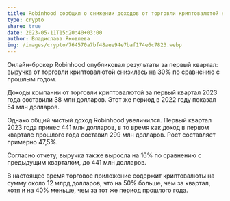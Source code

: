 ```yaml
---
title: Robinhood сообщил о снижении доходов от торговли криптовалютой на 30%
type: crypto
share: true
date: 2023-05-11T15:20:40+03:00
author: Владислава Яковлева
img: /images/crypto/764570a7bf48aee94e7baf174e6c7823.webp
---
```

Онлайн-брокер Robinhood опубликовал результаты за первый квартал: выручка от торговли криптовалютой снизилась на 30% по сравнению с прошлым годом.

Доходы компании от торговли криптовалютой за первый квартал 2023 года составили 38 млн долларов. Этот же период в 2022 году показал 54 млн долларов.

Однако общий чистый доход Robinhood увеличился. Первый квартал 2023 года принес 441 млн долларов, в то время как доход в первом квартале прошлого года составил 299 млн долларов. Рост составляет примерно 47,5%.

Согласно отчету, выручка также выросла на 16% по сравнению с предыдущим кварталом, до 441 млн долларов.

В настоящее время торговое приложение содержит криптовалюты на сумму около 12 млрд долларов, что на 50% больше, чем за квартал, хотя и на 40% меньше, чем за тот же период прошлого года.